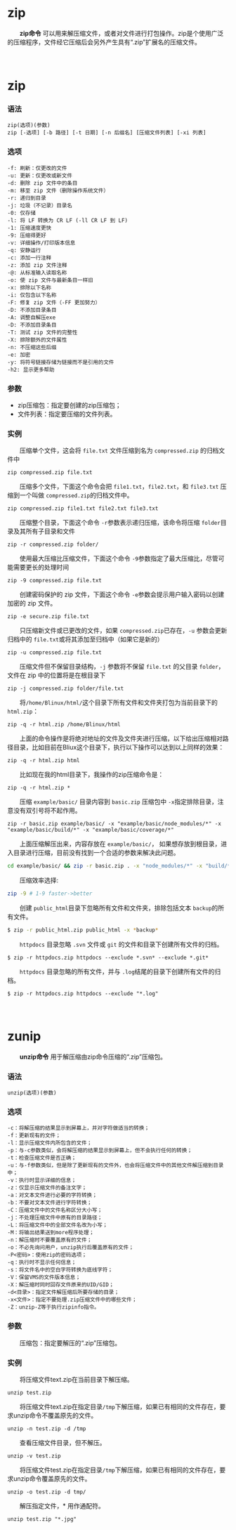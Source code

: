 # zip

　　**zip命令** 可以用来解压缩文件，或者对文件进行打包操作。zip是个使用广泛的压缩程序，文件经它压缩后会另外产生具有“.zip”扩展名的压缩文件。

　　‍

# zip

### 语法

```shell
zip(选项)(参数)
zip [-选项] [-b 路径] [-t 日期] [-n 后缀名] [压缩文件列表] [-xi 列表]
```

### 选项

```shell
-f: 刷新：仅更改的文件
-u: 更新：仅更改或新文件
-d: 删除 zip 文件中的条目
-m: 移至 zip 文件（删除操作系统文件）
-r: 递归到目录
-j: 垃圾（不记录）目录名
-0: 仅存储
-l: 将 LF 转换为 CR LF (-ll CR LF 到 LF)
-1: 压缩速度更快
-9: 压缩得更好
-v: 详细操作/打印版本信息
-q: 安静运行
-c: 添加一行注释
-z: 添加 zip 文件注释
-@: 从标准输入读取名称
-o: 使 zip 文件与最新条目一样旧
-x: 排除以下名称
-i: 仅包含以下名称
-F: 修复 zip 文件（-FF 更加努力）
-D: 不添加目录条目
-A: 调整自解压exe
-D: 不添加目录条目
-T: 测试 zip 文件的完整性
-X: 排除额外的文件属性
-n: 不压缩这些后缀
-e: 加密
-y: 将符号链接存储为链接而不是引用的文件
-h2: 显示更多帮助
```

### 参数

* zip压缩包：指定要创建的zip压缩包；
* 文件列表：指定要压缩的文件列表。

### 实例

　　压缩单个文件，这会将 `file.txt`​ 文件压缩到名为 `compressed.zip`​ 的归档文件中

```shell
zip compressed.zip file.txt
```

　　压缩多个文件，下面这个命令会把 `file1.txt`​，`file2.txt`​，和 `file3.txt`​ 压缩到一个叫做 `compressed.zip`​ 的归档文件中。

```shell
zip compressed.zip file1.txt file2.txt file3.txt
```

　　压缩整个目录，下面这个命令 `-r`​ 参数表示递归压缩，该命令将压缩 `folder`​ 目录及其所有子目录和文件

```shell
zip -r compressed.zip folder/
```

　　使用最大压缩比压缩文件，下面这个命令 `-9`​ 参数指定了最大压缩比，尽管可能需要更长的处理时间

```shell
zip -9 compressed.zip file.txt
```

　　创建密码保护的 zip 文件，下面这个命令 `-e`​ 参数会提示用户输入密码以创建加密的 zip 文件。

```shell
zip -e secure.zip file.txt
```

　　只压缩新文件或已更改的文件，如果 `compressed.zip`​ 已存在，`-u`​ 参数会更新归档中的 `file.txt`​ 或将其添加至归档中（如果它是新的）

```shell
zip -u compressed.zip file.txt
```

　　压缩文件但不保留目录结构，`-j`​ 参数将不保留 `file.txt`​ 的父目录 `folder`​，文件在 zip 中的位置将是在根目录下

```shell
zip -j compressed.zip folder/file.txt
```

　　将`/home/Blinux/html/`​这个目录下所有文件和文件夹打包为当前目录下的 `html.zip`​：

```shell
zip -q -r html.zip /home/Blinux/html
```

　　上面的命令操作是将绝对地址的文件及文件夹进行压缩，以下给出压缩相对路径目录，比如目前在Bliux这个目录下，执行以下操作可以达到以上同样的效果：

```shell
zip -q -r html.zip html
```

　　比如现在我的html目录下，我操作的zip压缩命令是：

```shell
zip -q -r html.zip *
```

　　压缩 `example/basic/`​ 目录内容到 `basic.zip`​ 压缩包中 `-x`​ 指定排除目录，注意没有双引号将不起作用。

```shell
zip -r basic.zip example/basic/ -x "example/basic/node_modules/*" -x "example/basic/build/*" -x "example/basic/coverage/*"
```

　　上面压缩解压出来，内容存放在 `example/basic/`​， 如果想存放到根目录，进入目录进行压缩，目前没有找到一个合适的参数来解决此问题。

```bash
cd example/basic/ && zip -r basic.zip . -x "node_modules/*" -x "build/*" -x "coverage/*"
```

　　压缩效率选择:

```bash
zip -9 # 1-9 faster->better
```

　　创建 `public_html`​ 目录下忽略所有文件和文件夹，排除包括文本 `backup`​ 的所有文件。

```bash
$ zip -r public_html.zip public_html -x *backup*
```

　　​`httpdocs`​ 目录忽略 `.svn`​ 文件或 `git`​ 的文件和目录下创建所有文件的归档。

```shell
$ zip -r httpdocs.zip httpdocs --exclude *.svn* --exclude *.git*
```

　　​`httpdocs`​ 目录忽略的所有文件，并与 `.log`​ 结尾的目录下创建所有文件的归档。

```shell
$ zip -r httpdocs.zip httpdocs --exclude "*.log"
```

　　‍

# zunip

　　**unzip命令** 用于解压缩由zip命令压缩的“.zip”压缩包。

### 语法

```shell
unzip(选项)(参数)
```

### 选项

```shell
-c：将解压缩的结果显示到屏幕上，并对字符做适当的转换；
-f：更新现有的文件；
-l：显示压缩文件内所包含的文件；
-p：与-c参数类似，会将解压缩的结果显示到屏幕上，但不会执行任何的转换；
-t：检查压缩文件是否正确；
-u：与-f参数类似，但是除了更新现有的文件外，也会将压缩文件中的其他文件解压缩到目录中；
-v：执行时显示详细的信息；
-z：仅显示压缩文件的备注文字；
-a：对文本文件进行必要的字符转换；
-b：不要对文本文件进行字符转换；
-C：压缩文件中的文件名称区分大小写；
-j：不处理压缩文件中原有的目录路径；
-L：将压缩文件中的全部文件名改为小写；
-M：将输出结果送到more程序处理；
-n：解压缩时不要覆盖原有的文件；
-o：不必先询问用户，unzip执行后覆盖原有的文件；
-P<密码>：使用zip的密码选项；
-q：执行时不显示任何信息；
-s：将文件名中的空白字符转换为底线字符；
-V：保留VMS的文件版本信息；
-X：解压缩时同时回存文件原来的UID/GID；
-d<目录>：指定文件解压缩后所要存储的目录；
-x<文件>：指定不要处理.zip压缩文件中的哪些文件；
-Z：unzip-Z等于执行zipinfo指令。
```

### 参数

　　压缩包：指定要解压的“.zip”压缩包。

### 实例

　　将压缩文件text.zip在当前目录下解压缩。

```shell
unzip test.zip
```

　　将压缩文件text.zip在指定目录`/tmp`​下解压缩，如果已有相同的文件存在，要求unzip命令不覆盖原先的文件。

```shell
unzip -n test.zip -d /tmp
```

　　查看压缩文件目录，但不解压。

```shell
unzip -v test.zip
```

　　将压缩文件test.zip在指定目录`/tmp`​下解压缩，如果已有相同的文件存在，要求unzip命令覆盖原先的文件。

```shell
unzip -o test.zip -d tmp/
```

　　解压指定文件，\* 用作通配符。

```shell
unzip test.zip "*.jpg"
```
